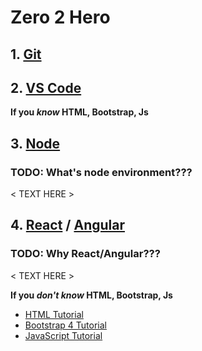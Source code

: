 # Zero 2 Hero

## 1. [Git](./docs/git/git.md)

## 2. [VS Code](./docs/vscode.md)

__If you _know_ HTML, Bootstrap, Js__

## 3. [Node](./docs/node/node.md)

### TODO: What's node environment???

< TEXT HERE >

## 4. [React](./docs/node/react.md) / [Angular](./docs/node/angular.md)

### TODO: Why React/Angular???

< TEXT HERE >

__If you _don't know_ HTML, Bootstrap, Js__

- [HTML Tutorial](https://www.w3schools.com/html/) <br/>
- [Bootstrap 4 Tutorial](https://www.w3schools.com/bootstrap4/) <br/>
- [JavaScript Tutorial](https://www.w3schools.com/js/DEFAULT.asp) <br/>
